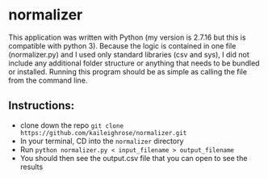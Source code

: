 # normalizer
This application was written with Python (my version is 2.7.16 but this is compatible with python 3). Because the logic is contained in one file (normalizer.py) and I used only standard libraries (csv and sys), I did not include any additional folder structure or anything that needs to be bundled or installed. Running this program should be as simple as calling the file from the command line.

## Instructions:
- clone down the repo `git clone https://github.com/kaileighrose/normalizer.git`
- In your terminal, CD into the `normalizer` directory
- Run `python normalizer.py < input_filename > output_filename`
- You should then see the output.csv file that you can open to see the results